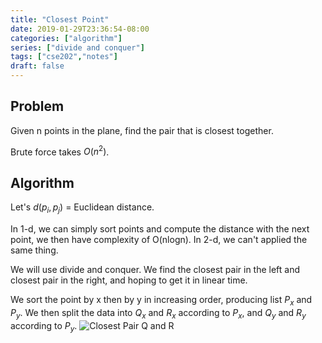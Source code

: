 ```yaml
---
title: "Closest Point"
date: 2019-01-29T23:36:54-08:00
categories: ["algorithm"]
series: ["divide and conquer"]
tags: ["cse202","notes"]
draft: false
---
```


## Problem

Given n points in the plane, find the pair that is closest together.

Brute force takes $O(n^2)$.

## Algorithm
Let's $d(p_i, p_j)$ = Euclidean distance.

In 1-d, we can simply sort points and compute the distance with the next point, we then have complexity of O(nlogn). In 2-d, we can't applied the same thing.

We will use divide and conquer. We find the closest pair in the left and closest pair in the right, and hoping to get it in linear time.

We sort the point by x then by y in increasing order, producing list $P_x$ and $P_y$.
We then split the data into $Q_x$ and $R_x$ according to $P_x$, and $Q_y$ and $R_y$ according to $P_y$.
![Closest Pair Q and R](/img/cse202/closest-pair.png)